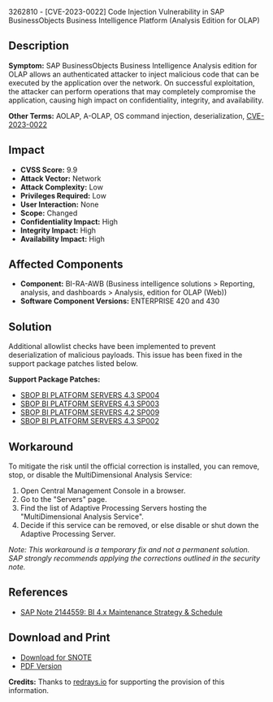 3262810 - [CVE-2023-0022] Code Injection Vulnerability in SAP BusinessObjects Business Intelligence Platform (Analysis Edition for OLAP)

## Description

**Symptom:**
SAP BusinessObjects Business Intelligence Analysis edition for OLAP allows an authenticated attacker to inject malicious code that can be executed by the application over the network. On successful exploitation, the attacker can perform operations that may completely compromise the application, causing high impact on confidentiality, integrity, and availability.

**Other Terms:** AOLAP, A-OLAP, OS command injection, deserialization, [CVE-2023-0022](https://cve.mitre.org/cgi-bin/cvename.cgi?name=CVE-2023-0022)

## Impact

- **CVSS Score:** 9.9
- **Attack Vector:** Network
- **Attack Complexity:** Low
- **Privileges Required:** Low
- **User Interaction:** None
- **Scope:** Changed
- **Confidentiality Impact:** High
- **Integrity Impact:** High
- **Availability Impact:** High

## Affected Components

- **Component:** BI-RA-AWB (Business intelligence solutions > Reporting, analysis, and dashboards > Analysis, edition for OLAP (Web))
- **Software Component Versions:** ENTERPRISE 420 and 430

## Solution

Additional allowlist checks have been implemented to prevent deserialization of malicious payloads. This issue has been fixed in the support package patches listed below.

**Support Package Patches:**

- [SBOP BI PLATFORM SERVERS 4.3 SP004](https://me.sap.com/softwarecenter/template/products/_APP=00200682500000001943&_EVENT=DISPHIER&HEADER=Y&FUNCTIONBAR=N&EVENT=TREE&NE=NAVIGATE&ENR=73555000100200006622&V=MAINT)
- [SBOP BI PLATFORM SERVERS 4.3 SP003](https://me.sap.com/softwarecenter/template/products/_APP=00200682500000001943&_EVENT=DISPHIER&HEADER=Y&FUNCTIONBAR=N&EVENT=TREE&NE=NAVIGATE&ENR=73555000100200006622&V=MAINT)
- [SBOP BI PLATFORM SERVERS 4.2 SP009](https://me.sap.com/softwarecenter/template/products/_APP=00200682500000001943&_EVENT=DISPHIER&HEADER=Y&FUNCTIONBAR=N&EVENT=TREE&NE=NAVIGATE&ENR=73555000100200001041&V=MAINT)
- [SBOP BI PLATFORM SERVERS 4.3 SP002](https://me.sap.com/softwarecenter/template/products/_APP=00200682500000001943&_EVENT=DISPHIER&HEADER=Y&FUNCTIONBAR=N&EVENT=TREE&NE=NAVIGATE&ENR=73555000100200006622&V=MAINT)

## Workaround

To mitigate the risk until the official correction is installed, you can remove, stop, or disable the MultiDimensional Analysis Service:

1. Open Central Management Console in a browser.
2. Go to the "Servers" page.
3. Find the list of Adaptive Processing Servers hosting the "MultiDimensional Analysis Service".
4. Decide if this service can be removed, or else disable or shut down the Adaptive Processing Server.

*Note: This workaround is a temporary fix and not a permanent solution. SAP strongly recommends applying the corrections outlined in the security note.*

## References

- [SAP Note 2144559: BI 4.x Maintenance Strategy & Schedule](https://me.sap.com/notes/2144559)

## Download and Print

- [Download for SNOTE](https://notesdownloads.sap.com/note/0040000000024082023)
- [PDF Version](https://userapps.support.sap.com/sap/support/sfm/notes/print/0003262810?language=en-US&token=DE7184A542B8F85280F3C109DC69C718)

**Credits:** Thanks to [redrays.io](https://redrays.io) for supporting the provision of this information.